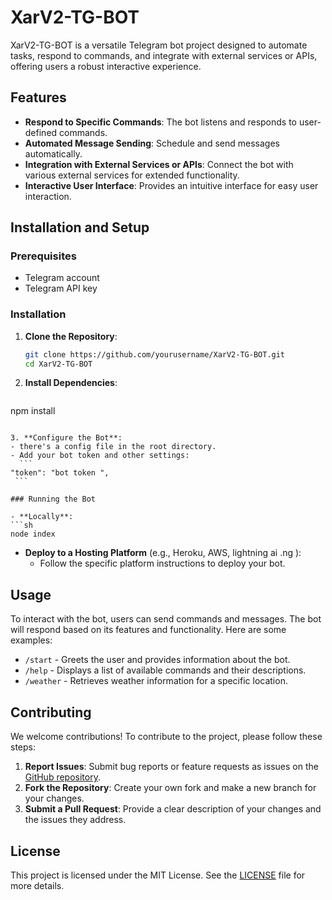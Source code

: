 # XarV2-TG-BOT

XarV2-TG-BOT is a versatile Telegram bot project designed to automate tasks, respond to commands, and integrate with external services or APIs, offering users a robust interactive experience.

## Features

- **Respond to Specific Commands**: The bot listens and responds to user-defined commands.
- **Automated Message Sending**: Schedule and send messages automatically.
- **Integration with External Services or APIs**: Connect the bot with various external services for extended functionality.
- **Interactive User Interface**: Provides an intuitive interface for easy user interaction.

## Installation and Setup

### Prerequisites

- Telegram account
- Telegram API key

### Installation

1. **Clone the Repository**:
   ```sh
   git clone https://github.com/yourusername/XarV2-TG-BOT.git
   cd XarV2-TG-BOT
   ```
   
2. **Install Dependencies**:
   ```sh
  npm install 
   ```

3. **Configure the Bot**:
   - there's a config file in the root directory.
   - Add your bot token and other settings:
     ```
  "token": "bot token ",
    ```

### Running the Bot

- **Locally**:
  ```sh
  node index 
  ```
- **Deploy to a Hosting Platform** (e.g., Heroku, AWS, lightning ai .ng ):
  - Follow the specific platform instructions to deploy your bot.

## Usage

To interact with the bot, users can send commands and messages. The bot will respond based on its features and functionality. Here are some examples:

- `/start` - Greets the user and provides information about the bot.
- `/help` - Displays a list of available commands and their descriptions.
- `/weather` - Retrieves weather information for a specific location.

## Contributing

We welcome contributions! To contribute to the project, please follow these steps:

1. **Report Issues**: Submit bug reports or feature requests as issues on the [GitHub repository](https://github.com/samirxpikachuio/XarV2-TG-BOT/issues).
2. **Fork the Repository**: Create your own fork and make a new branch for your changes.
3. **Submit a Pull Request**: Provide a clear description of your changes and the issues they address.

## License

This project is licensed under the MIT License. See the [LICENSE](LICENSE) file for more details.

